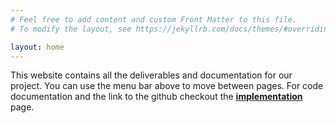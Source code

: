 ```yaml
---
# Feel free to add content and custom Front Matter to this file.
# To modify the layout, see https://jekyllrb.com/docs/themes/#overriding-theme-defaults

layout: home
---
```


This website contains all the deliverables and documentation for our project. You can use the
menu bar above to move between pages. For code documentation and the link to the github checkout
the **[implementation](implementation)** page.